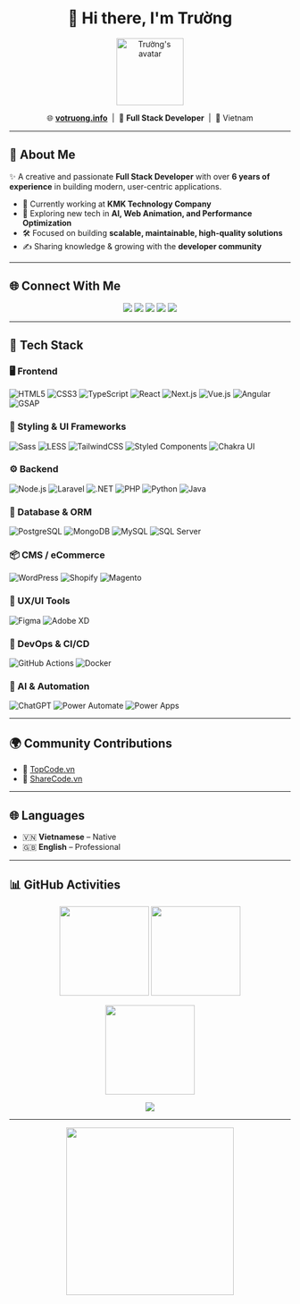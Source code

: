 <h1 align="center">👋 Hi there, I'm Trường</h1>

<p align="center">
  <img src="https://media4.giphy.com/media/qIMZVXWJHQI0Qu3Pe9/giphy.gif" width="120" alt="Trường's avatar" />
</p>

<p align="center">
  🌐 <a href="https://votruong.info" target="_blank"><strong>votruong.info</strong></a> &nbsp;|&nbsp;
  💼 <strong>Full Stack Developer</strong> &nbsp;|&nbsp;
  📍 Vietnam
</p>

---

## 🚀 About Me

✨ A creative and passionate **Full Stack Developer** with over **6 years of experience** in building modern, user-centric applications.  

- 🔭 Currently working at **KMK Technology Company**  
- 🧠 Exploring new tech in **AI, Web Animation, and Performance Optimization**  
- 🛠️ Focused on building **scalable, maintainable, high-quality solutions**  
- ✍️ Sharing knowledge & growing with the **developer community**  

---

## 🌐 Connect With Me
<p align="center">
  <a href="https://www.facebook.com/vtruong.it/" target="_blank"><img src="https://img.shields.io/badge/Facebook-1877F2?style=flat-square&logo=facebook&logoColor=white"/></a>
  <a href="https://www.youtube.com/@truongbinnn" target="_blank"><img src="https://img.shields.io/badge/Youtube-FF0000?style=flat-square&logo=youtube&logoColor=white"/></a>
  <a href="https://www.linkedin.com/in/v%C3%B5-tr%C6%B0%E1%BB%9Dng-3432882a0/" target="_blank"><img src="https://img.shields.io/badge/LinkedIn-0077B5?style=flat-square&logo=linkedin&logoColor=white"/></a>
  <a href="mailto:truong.vd2000@gmail.com"><img src="https://img.shields.io/badge/Gmail-EA4335?style=flat-square&logo=gmail&logoColor=white"/></a>
  <a href="https://votruong.info" target="_blank"><img src="https://img.shields.io/badge/Website-votruong.info-black?style=flat-square&logo=vercel&logoColor=white"/></a>
</p>

---

## 🧠 Tech Stack

### 🖥️ Frontend
![HTML5](https://img.shields.io/badge/HTML5-E34F26?logo=html5&logoColor=white)
![CSS3](https://img.shields.io/badge/CSS3-1572B6?logo=css3&logoColor=white)
![TypeScript](https://img.shields.io/badge/TypeScript-3178C6?logo=typescript&logoColor=white)
![React](https://img.shields.io/badge/React-20232A?logo=react&logoColor=61DAFB)
![Next.js](https://img.shields.io/badge/Next.js-000?logo=nextdotjs&logoColor=white)
![Vue.js](https://img.shields.io/badge/Vue.js-4FC08D?logo=vue.js&logoColor=white)
![Angular](https://img.shields.io/badge/Angular-DD0031?logo=angular&logoColor=white)
![GSAP](https://img.shields.io/badge/GSAP-88CE02?logo=greensock&logoColor=white)

### 🎨 Styling & UI Frameworks
![Sass](https://img.shields.io/badge/Sass-CC6699?logo=sass&logoColor=white)
![LESS](https://img.shields.io/badge/LESS-1D365D?logo=less&logoColor=white)
![TailwindCSS](https://img.shields.io/badge/Tailwind_CSS-06B6D4?logo=tailwind-css&logoColor=white)
![Styled Components](https://img.shields.io/badge/Styled_Components-DB7093?logo=styled-components&logoColor=white)
![Chakra UI](https://img.shields.io/badge/Chakra_UI-319795?logo=chakraui&logoColor=white)

### ⚙️ Backend
![Node.js](https://img.shields.io/badge/Node.js-339933?logo=node.js&logoColor=white)
![Laravel](https://img.shields.io/badge/Laravel-FF2D20?logo=laravel&logoColor=white)
![.NET](https://img.shields.io/badge/.NET-512BD4?logo=dotnet&logoColor=white)
![PHP](https://img.shields.io/badge/PHP-777BB4?logo=php&logoColor=white)
![Python](https://img.shields.io/badge/Python-3776AB?logo=python&logoColor=white)
![Java](https://img.shields.io/badge/Java-007396?logo=java&logoColor=white)

### 🧩 Database & ORM
![PostgreSQL](https://img.shields.io/badge/PostgreSQL-336791?logo=postgresql&logoColor=white)
![MongoDB](https://img.shields.io/badge/MongoDB-47A248?logo=mongodb&logoColor=white)
![MySQL](https://img.shields.io/badge/MySQL-005C84?logo=mysql&logoColor=white)
![SQL Server](https://img.shields.io/badge/SQL%20Server-CC2927?logo=microsoftsqlserver&logoColor=white)

### 📦 CMS / eCommerce
![WordPress](https://img.shields.io/badge/WordPress-21759B?logo=wordpress&logoColor=white)
![Shopify](https://img.shields.io/badge/Shopify-96BF47?logo=shopify&logoColor=white)
![Magento](https://img.shields.io/badge/Magento-EE672F?logo=magento&logoColor=white)

### 🎨 UX/UI Tools
![Figma](https://img.shields.io/badge/Figma-F24E1E?logo=figma&logoColor=white)
![Adobe XD](https://img.shields.io/badge/Adobe_XD-FF61F6?logo=adobe-xd&logoColor=white)

### 🧰 DevOps & CI/CD
![GitHub Actions](https://img.shields.io/badge/GitHub_Actions-2088FF?logo=github-actions&logoColor=white)
![Docker](https://img.shields.io/badge/Docker-2496ED?logo=docker&logoColor=white)

### 🤖 AI & Automation
![ChatGPT](https://img.shields.io/badge/ChatGPT-1A1A1A?logo=openai&logoColor=white)
![Power Automate](https://img.shields.io/badge/Power_Automate-0066B8?logo=microsoft-power-automate&logoColor=white)
![Power Apps](https://img.shields.io/badge/Power_Apps-742774?logo=powerapps&logoColor=white)

---

## 🌍 Community Contributions

- 🔗 [TopCode.vn](https://topcode.vn/thanh-vien/vo-61380.htm)  
- 🔗 [ShareCode.vn](https://sharecode.vn/thanh-vien/truong-259085.htm)  

---

## 🌐 Languages
- 🇻🇳 **Vietnamese** – Native  
- 🇬🇧 **English** – Professional  

---

## 📊 GitHub Activities

<p align="center">
  <img src="https://github-readme-stats.vercel.app/api?username=truongraph&show_icons=true&theme=tokyonight" height="160" />
  <img src="https://github-readme-streak-stats.herokuapp.com?user=truongraph&theme=tokyonight" height="160" />
</p>

<p align="center">
  <img src="https://github-readme-stats.vercel.app/api/top-langs/?username=truongraph&layout=compact&theme=tokyonight" height="160" />
</p>

<p align="center">
  <img src="https://github-profile-trophy.vercel.app/?username=truongraph&theme=onedark&row=1&column=6" />
</p>

---

<p align="center">
  <img src="https://media.giphy.com/media/VTtANKl0beDFQRLDTh/giphy.gif" width="300" />
</p>
